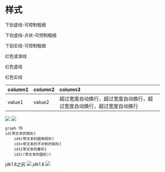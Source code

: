 # 样式

下划虚线-可控制粗细

下划虚线-点状-可控制粗细

下划实线-可控制粗细

红色波浪线

红色虚线

红色实线

| column1 | column2 | column3 |
| :--- | :--- | :--- |
| value1 | value2 | 超过宽度自动换行，超过宽度自动换行，超过宽度自动换行，超过宽度自动换行 |

 ![](https://gitee.com/coldsun233/NotePic/raw/master/img/redis-copy-progress_of_PING.png) ![](https://gitee.com/coldsun233/NotePic/raw/master/img/redis-copy-progress_of_auth.png)

```text
graph TD
id[带文本的矩形]
    id4(带文本的圆角矩形)
    id3>带文本的不对称的矩形]
    id1{带文本的菱形}
    id2((带文本的圆形))
```

 jdk1.8之前 ![](https://gitee.com/coldsun233/NotePic/raw/master/img/%E8%BF%90%E8%A1%8C%E6%97%B6%E5%8C%BA%E5%9F%9F1.png) jdk1.8 ![](https://gitee.com/coldsun233/NotePic/raw/master/img/%E8%BF%90%E8%A1%8C%E6%97%B6%E5%8C%BA%E5%9F%9F2.png)

